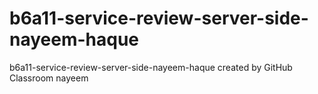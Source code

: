 # b6a11-service-review-server-side-nayeem-haque
b6a11-service-review-server-side-nayeem-haque created by GitHub Classroom
nayeem
